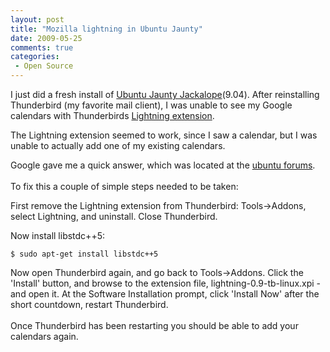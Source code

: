 ```yaml
---
layout: post
title: "Mozilla lightning in Ubuntu Jaunty"
date: 2009-05-25
comments: true
categories:
 - Open Source
---
```


I just did a fresh install of <a href="http://www.ubuntu.com">Ubuntu Jaunty Jackalope</a>(9.04). After reinstalling Thunderbird (my favorite mail client), I was unable to see my Google calendars with Thunderbirds <a href="https://addons.mozilla.org/en-US/thunderbird/addon/2313">Lightning extension</a>.

The Lightning extension seemed to work, since I saw a calendar, but I was unable to actually add one of my existing calendars.

Google gave me a quick answer, which was located at the <a href="http://ubuntuforums.org/showthread.php?t=1145351">ubuntu forums</a>.<br /><br />To fix this a couple of simple steps needed to be taken:

First remove the Lightning extension from Thunderbird: Tools->Addons, select Lightning, and uninstall. Close Thunderbird.

Now install libstdc++5:
```
$ sudo apt-get install libstdc++5
```
Now open Thunderbird again, and go back to Tools->Addons. Click the 'Install' button, and browse to the extension file, lightning-0.9-tb-linux.xpi - and open it. At the Software Installation prompt, click 'Install Now' after the short countdown, restart Thunderbird.<br /><br />Once Thunderbird has been restarting you should be able to add your calendars again.</div>
